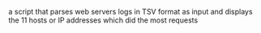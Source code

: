 a script that parses web servers logs in TSV format as input and displays the 11 hosts or IP addresses which did the most requests
